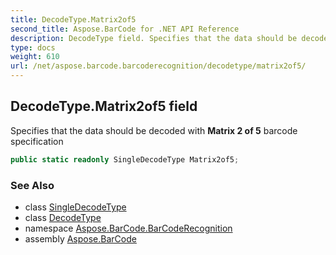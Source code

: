 ```yaml
---
title: DecodeType.Matrix2of5
second_title: Aspose.BarCode for .NET API Reference
description: DecodeType field. Specifies that the data should be decoded with Matrix 2 of 5 barcode specification
type: docs
weight: 610
url: /net/aspose.barcode.barcoderecognition/decodetype/matrix2of5/
---
```

## DecodeType.Matrix2of5 field

Specifies that the data should be decoded with **Matrix 2 of 5** barcode specification

```csharp
public static readonly SingleDecodeType Matrix2of5;
```

### See Also

* class [SingleDecodeType](../../singledecodetype/)
* class [DecodeType](../)
* namespace [Aspose.BarCode.BarCodeRecognition](../../../aspose.barcode.barcoderecognition/)
* assembly [Aspose.BarCode](../../../)


